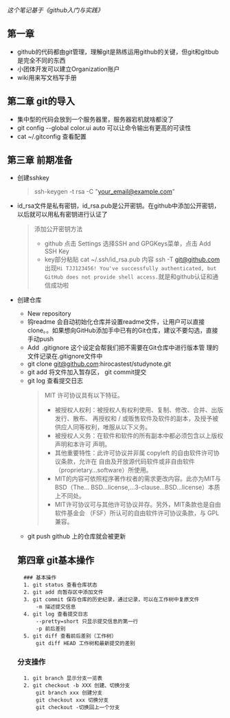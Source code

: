 *这个笔记基于《github入门与实践》*
## 第一章
- github的代码都由git管理，理解git是熟练运用github的关键，但git和gitbub是完全不同的东西
- 小团体开发可以建立Organization账户
- wiki用来写文档写手册

## 第二章 git的导入
- 集中型的代码会放到一个服务器里，服务器宕机就啥都没了
- git config --global color.ui auto 可以让命令输出有更高的可读性
- cat ~/.gitconfig 查看配置

## 第三章 前期准备
- 创建sshkey
    > ssh-keygen -t rsa -C "your_email@example.com"
- id_rsa文件是私有密钥，id_rsa.pub是公开密钥。在github中添加公开密钥，以后就可以用私有密钥进行认证了
    > 添加公开密钥方法 
    > - github 点击 Settings 选择SSH and GPGKeys菜单，点击 Add SSH Key
    > - key部分粘贴 cat ~/.ssh/id_rsa.pub 内容
    > ssh -T git@github.com 出现`Hi TJJ123456! You've successfully authenticated, but GitHub does not provide shell access.`就是和github认证和通信成功啦
- 创建仓库
    - New repository 
    - 钩readme 会自动初始化仓库并设置readme文件，让用户可以直接clone。。如果想向GitHub添加手中已有的Git仓库，建议不要勾选，直接手动push
    - Add .gitignore 这个设定会帮我们把不需要在Git仓库中进行版本管 理的文件记录在.gitignore文件中
    -  git clone git@github.com:hirocastest/studynote.git 
    - git add 将文件加入暂存区， git commit提交
    - git log 查看提交日志
        > MIT 许可协议具有以下特征。
        > - 被授权人权利：被授权人有权利使用、复制、修改、合并、出版发行、散布、 再授权和 / 或贩售软件及软件的副本，及授予被供应人同等权利，唯服从以下义务。 
        > - 被授权人义务：在软件和软件的所有副本中都必须包含以上版权声明和本许可 声明。 
        > - 其他重要特性：此许可协议并非属 copyleft 的自由软件许可协议条款，允许在 自由及开放源代码软件或非自由软件（proprietary…software）所使用。
        > - MIT的内容可依照程序著作权者的需求更改内容。此亦为MIT与BSD（The… BSD…license,…3-clause…BSD…license）本质上不同处。 
        > - MIT许可协议可与其他许可协议并存。另外，MIT条款也是自由软件基金会 （FSF）所认可的自由软件许可协议条款，与 GPL 兼容。 
    - git push github 上的仓库就会被更新

    ## 第四章 git基本操作
        ### 基本操作
        1. git status 查看仓库状态
        2. git add 向暂存区中添加文件
        3. git commit 保存仓库的历史纪录，通过记录，可以在工作树中复原文件
            -m 描述提交信息
        4. git log 查看提交日志
            --pretty=short 只显示提交信息的第一行 
            -p 前后差别
        5. git diff 查看前后差别（工作树）
            git diff HEAD 工作树和最新提交的差别

    ### 分支操作
        1. git branch 显示分支一览表
        2. git checkout -b XXX 创建、切换分支
            git branch xxx 创建分支
            git checkout xxx 切换分支
            git checkout -切换回上一个分支 
